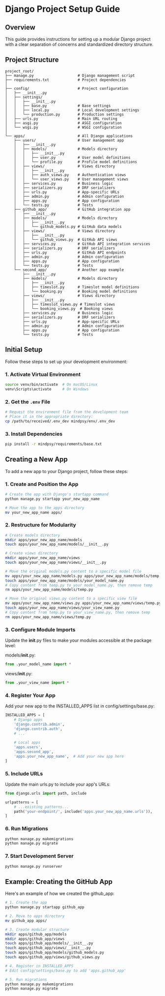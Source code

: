 # Django Project Setup Guide

## Overview

This guide provides instructions for setting up a modular Django project with a clear separation of concerns and standardized directory structure.

## Project Structure

```dir
project_root/
├── manage.py                    # Django management script
├── requirements.txt             # Project dependencies
│
├── config/                      # Project configuration
│   ├── __init__.py
│   ├── settings/
│   │   ├── __init__.py
│   │   ├── base.py              # Base settings
│   │   ├── local.py             # Local development settings
│   │   └── production.py        # Production settings
│   ├── urls.py                  # Main URL routing
│   ├── asgi.py                  # ASGI configuration
│   └── wsgi.py                  # WSGI configuration
│
└── apps/                        # All Django applications
    ├── users/                   # User management app
    │   ├── __init__.py
    │   ├── models/              # Models directory
    │   │   ├── __init__.py
    │   │   ├── user.py          # User model definitions
    │   │   └── profile.py       # Profile model definitions
    │   ├── views/               # Views directory
    │   │   ├── __init__.py
    │   │   ├── auth_views.py    # Authentication views
    │   │   └── user_views.py    # User management views
    │   ├── services.py          # Business logic
    │   ├── serializers.py       # DRF serializers
    │   ├── urls.py              # App-specific URLs
    │   ├── admin.py             # Admin configuration
    │   ├── apps.py              # App configuration
    │   └── tests.py             # Tests
    ├── github_app/              # GitHub integration app
    │   ├── __init__.py
    │   ├── models/              # Models directory
    │   │   ├── __init__.py
    │   │   └── github_models.py # GitHub data models
    │   ├── views/               # Views directory
    │   │   ├── __init__.py
    │   │   └── github_views.py  # GitHub API views
    │   ├── services.py          # GitHub API integration services
    │   ├── serializers.py       # DRF serializers
    │   ├── urls.py              # GitHub API endpoints
    │   ├── admin.py             # Admin configuration
    │   ├── apps.py              # App configuration
    │   └── tests.py             # Tests
    └── second_app/              # Another app example
        ├── __init__.py
        ├── models/              # Models directory
        │   ├── __init__.py
        │   ├── timeslot.py      # Timeslot model definitions
        │   └── booking.py       # Booking model definitions
        ├── views/               # Views directory
        │   ├── __init__.py
        │   ├── timeslot_views.py # Timeslot views
        │   └── booking_views.py  # Booking views
        ├── services.py          # Business logic
        ├── serializers.py       # DRF serializers
        ├── urls.py              # App-specific URLs
        ├── admin.py             # Admin configuration
        ├── apps.py              # App configuration
        └── tests.py             # Tests
```

## Initial Setup

Follow these steps to set up your development environment:

### 1. Activate Virtual Environment
```sh
source venv/bin/activate  # On macOS/Linux
venv\Scripts\activate     # On Windows
```

### 2. Get the `.env` File
```sh
# Request the environment file from the development team
# Place it in the appropriate directory:
cp /path/to/received/.env_dev mindpsy/env/.env_dev
```

### 3. Install Dependencies
```sh
pip install -r mindpsy/requirements/base.txt
```

## Creating a New App

To add a new app to your Django project, follow these steps:

### 1. Create and Position the App
```sh
# Create the app with Django's startapp command
python manage.py startapp your_new_app_name

# Move the app to the apps directory
mv your_new_app_name apps/
```

### 2. Restructure for Modularity
```sh
# Create models directory
mkdir apps/your_new_app_name/models
touch apps/your_new_app_name/models/__init__.py

# Create views directory
mkdir apps/your_new_app_name/views
touch apps/your_new_app_name/views/__init__.py

# Move the original models.py content to a specific model file
mv apps/your_new_app_name/models.py apps/your_new_app_name/models/temp.py
touch apps/your_new_app_name/models/your_model_name.py
# Copy content from temp.py to your_model_name.py, then remove temp
rm apps/your_new_app_name/models/temp.py

# Move the original views.py content to a specific view file
mv apps/your_new_app_name/views.py apps/your_new_app_name/views/temp.py
touch apps/your_new_app_name/views/your_view_name.py
# Copy content from temp.py to your_view_name.py, then remove temp
rm apps/your_new_app_name/views/temp.py
```

### 3. Configure Module Imports
Update the __init__.py files to make your modules accessible at the package level:

models/__init__.py:
```python
from .your_model_name import *
```

views/__init__.py:
```python
from .your_view_name import *
```

### 4. Register Your App
Add your new app to the INSTALLED_APPS list in config/settings/base.py:

```python
INSTALLED_APPS = [
    # Django apps
    'django.contrib.admin',
    'django.contrib.auth',
    # ...
    
    # Local apps
    'apps.users',
    'apps.second_app',
    'apps.your_new_app_name',  # Add your new app here
]
```

### 5. Include URLs
Update the main urls.py to include your app's URLs:

```python
from django.urls import path, include

urlpatterns = [
    # ...existing patterns...
    path('your-endpoint/', include('apps.your_new_app_name.urls')),
]
```

### 6. Run Migrations
```sh
python manage.py makemigrations
python manage.py migrate
```

### 7. Start Development Server
```sh
python manage.py runserver
```

## Example: Creating the GitHub App

Here's an example of how we created the github_app:

```sh
# 1. Create the app
python manage.py startapp github_app

# 2. Move to apps directory
mv github_app apps/

# 3. Create modular structure
mkdir apps/github_app/models
mkdir apps/github_app/views
touch apps/github_app/models/__init__.py
touch apps/github_app/views/__init__.py
touch apps/github_app/models/github_models.py
touch apps/github_app/views/github_views.py

# 4. Register in INSTALLED_APPS
# Edit config/settings/base.py to add 'apps.github_app'

# 5. Run migrations
python manage.py makemigrations
python manage.py migrate
``` 
